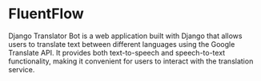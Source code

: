 # FluentFlow
Django Translator Bot is a web application built with Django that allows users to translate text between different languages using the Google Translate API. It provides both text-to-speech and speech-to-text functionality, making it convenient for users to interact with the translation service.
